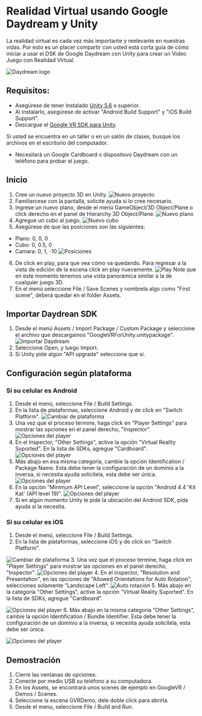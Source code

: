 # Realidad Virtual usando Google Daydream y Unity

La realidad virtual es cada vez más importante y reelevante en nuestras vidas. Por esto es un placer compartir con usted esta corta guía de cómo iniciar a usar el DSK de Google Daydream con Unity para crear un Video Juego con Realidad Virtual.

![Daydream logo](images/Daydream.jpg)

## Requisitos:

* Asegúrese de tener instalado [Unity 5.6](https://unity3d.com/get-unity/download) o superior.
* Al instalarlo, asegúrese de activar "Android Build Support" y "iOS Build Support".
* Descargue el [Google VR SDK para Unity](https://developers.google.com/vr/unity/download#google-vr-sdk-for-unity).

Si usted se encuentra en un taller o en un salón de clases, busque los archivos en el escritorio del computador.

* Necesitará un Google Cardboard o dispositovo Daydream con un teléfono para probar el juego.

## Inicio

1. Cree un nuevo proyecto 3D en Unity.
![Nuevo proyecto](images/new-project.png)
2. Familiarcese con la pantalla, solicite ayuda si lo cree necesario.
3. Ingrese un nuevo plano, desde el menú GameObject/3D Object/Plane o click derecho en el panel de Hierarchy 3D Object/Plane.
![Nuevo plano](images/new-plane.gif)
4. Agregue un cubo al juego.
![Nuevo cubo](images/new-cube.gif)
5. Asegúrese de que las posiciones son las siguientes:
- Plano: 0, 0, 0
- Cubo: 0, 0.5, 0
- Camara: 0, 1, -10
![Posiciones](images/position.png)
6. De click en play, para que vea cómo va quedando. Para regresar a la vista de edición de la escena click en play nuevamente.
![Play](images/play.png)
Note que en este momento tenemos una vista panorámica similar a la de cualquier juego 3D.
7. En el menú seleccione File / Save Scenes y nombrela algo como "First scene", deberá quedar en el folder Assets.

## Importar Daydrean SDK

1. Desde el menú Assets / Import Package / Custom Package y seleccione el archivo que descargamos "GoogleVRForUnity.unitypackage".
![Importar Daydream](images/import-package.png)
2. Seleccione Open, y luego Import.
3. Si Unity pide algún "API upgrade" seleccione que si.

## Configuración según plataforma

### Si su celular es Android

1. Desde el menú, seleccione File / Build Settings.
2. En la lista de plataformas, seleccione Android y de click en "Switch Platform".
![Cambiar de plataforma](images/switch-platform.png)
3. Una vez que el proceso termine, haga click en "Player Settings" para mostrar las opciones en el panel derecho, "Inspector".
![Opciones del player](images/player-settings.png)
4. En el Inspector, "Other Settings", active la opción "Virtual Reality Suported". En la lista de SDKs, agregue "Cardboard".
![Opciones del player](images/vr-support.png)
5. Más abajo en esa misma categoría, cambie la opción Identification / Package Name. Esta debe tener la configuración de un dominio a la inversa, si necesita ayuda solicítela, esta debe ser única.
![Opciones del player](images/package-name.png)
6. En la opción "Minimum API Level", seleccione la opción "Android 4.4 'Kit Kat' (API level 19)".
![Opciones del player](images/api-lvl.png)
7. Si en algún momento Unity le pide la ubicación del Android SDK, pida ayuda si la necesita.

### Si su celular es iOS

1. Desde el menú, seleccione File / Build Settings.
2. En la lista de plataformas, seleccione iOS y de click en "Switch Platform".

![Cambiar de plataforma](images/switch-platform-ios.png)
3. Una vez que el proceso termine, haga click en "Player Settings" para mostrar las opciones en el panel derecho, "Inspector".
![Opciones del player](images/player-settings-ios.png)
4. En el inspector, "Resolution and Presentation", en las opciones de "Allowed Orientations for Auto Rotation", selecciones solamente "Landscape Left".
![Auto rotación](images/auto-rotation.png)
5. Más abajo en la categoría "Other Settings", active la opción "Virtual Reality Suported". En la lista de SDKs, agregue "Cardboard".

![Opciones del player](images/vr-support-ios.png)
6. Más abajo en la misma categoría "Other Settings", cambie la opción Identification / Bundle Identifier. Esta debe tener la configuración de un dominio a la inversa, si necesita ayuda solicítela, esta debe ser única.

![Opciones del player](images/package-name-ios.png)

## Demostración

1. Cierre las ventanas de opciones.
2. Conecte por medio USB su teléfono a su computadora.
3. En los Assets, se encontrará unos scenes de ejemplo en GoogleVR / Demos / Scenes.
4. Seleccione la escena GVRDemo, dele doble click para abrirla.
5. Desde el menu, seleccione File / Build and Run.


